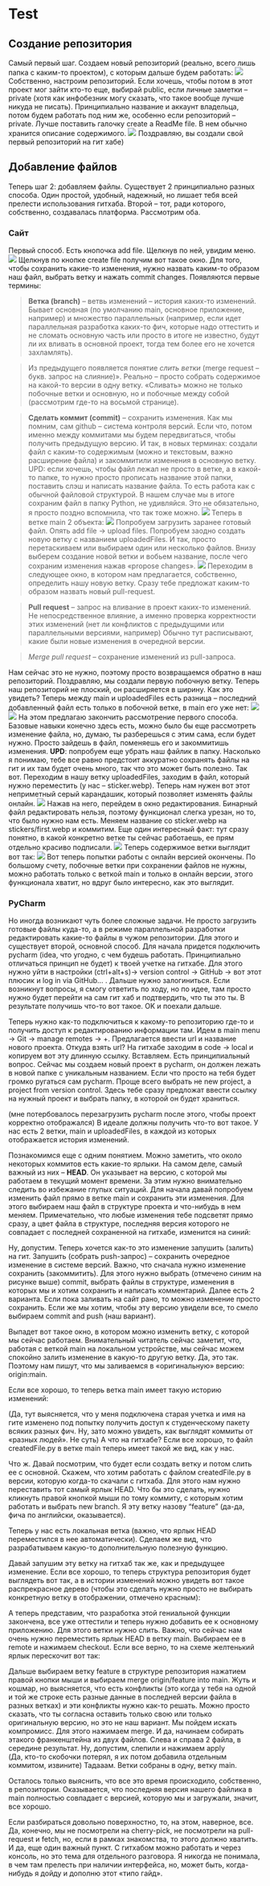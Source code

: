 # Test
## Создание репозитория
Самый первый шаг. Создаем новый репозиторий (реально, всего лишь папка с каким-то проектом), с которым дальше будем работать:
 ![](./image_2024-07-16_13-30-30.png)
Собственно, настроим репозиторий. Если хочешь, чтобы потом в этот проект мог зайти кто-то еще, выбирай public, если личные заметки – private (хотя как инфобезник могу сказать, что такое вообще лучше никуда не писать). Принципиально название и аккаунт владельца, потом будем работать под ним же, особенно если репозиторий – private. Лучше поставить галочку create a ReadMe file. В нем обычно хранится описание содержимого.
  ![](./image_2024-07-16_13-30-30-2.png)
Поздравляю, вы создали свой первый репозиторий на гит хабе)

## Добавление файлов
Теперь шаг 2: добавляем файлы. Существует 2 принципиально разных способа. Один простой, удобный, надежный, но лишает тебя всей прелести использования гитхаба. Второй – тот, ради которого, собственно, создавалась платформа. Рассмотрим оба.
### Cайт
Первый способ. Есть кнопочка add file. Щелкнув по ней, увидим меню.  
  ![](./image_2024-07-16_13-30-30-3.png)
Щелкнув по кнопке create file получим вот такое окно. Для того, чтобы сохранить какие-то изменения, нужно назвать каким-то образом наш файл, выбрать ветку и нажать commit changes. Появляются первые термины:
> __Ветка (branch)__ – ветвь изменений – история каких-то изменений. Бывает основная (по умолчанию main, основное приложение, например) и множество параллельных (например, если идет параллельная разработка каких-то фич, которые надо оттестить и не сломать основную часть или просто в итоге не известно, будут ли их вливать в основной проект, тогда тем более его не хочется захламлять).

> Из предыдущего появляется понятие _слить ветки_ (merge request – букв. запрос на слияние)». Реально – просто собрать содержимое на какой-то версии в одну ветку. «Сливать» можно не только побочные ветки и основную, но и побочные между собой (рассмотрим где-то на восьмой странице).

> __Сделать коммит (commit)__ – сохранить изменения. Как мы помним, сам github – система контроля версий. Если что, потом именно между коммитами мы будем передвигаться, чтобы получить предыдущую версию.
И так, в новых терминах: создали файл с каким-то содержимым (можно и текстовым, важно расширение файла) и закоммитили изменения в основную ветку. 
UPD: если хочешь, чтобы файл лежал не просто в ветке, а в какой-то папке, то нужно просто прописать название этой папки, поставить слэш и написать название файла. То есть работа как с обычной файловой структурой. В нашем случае мы в итоге сохраним файл в папку Python, не удивляйся. Это не обязательно, я просто поздно вспомнила, что так тоже можно.
 ![](./image_2024-07-16_13-30-30-4.png)
Теперь в ветке main 2 объекта:
  ![](./image_2024-07-16_13-30-30-5.png)
Попробуем загрузить заранее готовый файл. Опять add file -> upload files. Попробуем заодно создать новую ветку с названием uploadedFiles. И так, просто перетаскиваем или выбираем один или несколько файлов. Внизу выберем создание новой ветки и вобьем название, после чего сохраним изменения нажав «propose changes».
>  ![](./image_2024-07-16_13-30-30-6.png)
Переходим в следующее окно, в котором нам предлагается, собственно, определить нашу новую ветку. Сразу тебе предложат каким-то образом назвать новый pull-request. 

> __Pull request__ – запрос на вливание в проект каких-то изменений. Не непосредственное влияние, а именно проверка корректности этих изменений (нет ли конфликтов с предыдущими или параллельными версиями, например)
Обычно тут расписывают, какие были новые изменения в очередной версии.

> _Merge pull request_ – сохранение изменений из pull-запроса.

Нам сейчас это не нужно, поэтому просто возвращаемся обратно в наш репозиторий.
Поздравляю, мы создали первую побочную ветку. Теперь наш репозиторий не плоский, он расширяется в ширину. Как это увидеть? Теперь между main и uploadedFiles есть разница – последний добавленный файл есть только в побочной ветке, в main его уже нет:
   ![](./image_2024-07-16_13-30-30-7.png)  ![](./image_2024-07-16_13-30-30-8.png)
На этом предлагаю закончить рассмотрение первого способа. Базовые навыки конечно здесь есть, можно было бы еще рассмотреть изменение файла, но, думаю, ты разберешься с этим сама, если будет нужно. Просто зайдешь в файл, поменяешь его и закоммитишь изменения. 
__UPD__: попробуем еще убрать наш файлик в папку. Насколько я понимаю, тебе все равно предстоит аккуратно сохранять файлы на гит и их там будет очень много, так что это может быть полезно. Так вот. Переходим в нашу ветку uploadedFiles, заходим в файл, который нужно переместить (у нас – sticker.webp). Теперь нам нужен вот этот неприметный серый карандашик, который позволяет изменять файлы онлайн.
  ![](./image_2024-07-16_13-30-30-9.png)
Нажав на него, перейдем в окно редактирования. Бинарный файл редактировать нельзя, поэтому функционал слегка урезан, но то, что было нужно нам есть. Меняем название со sticker.webp на stickers/first.webp и коммитим. Еще один интересный факт: тут сразу понятно, в какой конкретно ветке ты сейчас работаешь, ее прям отдельно красиво подписали.
 ![](./image_2024-07-16_13-30-30-10.png)
Теперь содержимое ветки выглядит вот так:
  ![](./image_2024-07-16_13-30-30-11.png)
Вот теперь попытки работы с онлайн версией окончены. По большому счету, побочные ветки при сохранении файлов не нужны, можно работать только с веткой main и только в онлайн версии, этого функционала хватит, но вдруг было интересно, как это выглядит.

### PyСharm
Но иногда возникают чуть более сложные задачи. Не просто загрузить готовые файлы куда-то, а в режиме параллельной разработки редактировать какие-то файлы в чужом репозитории. Для этого и существует второй, основной способ.
Для начала придется подключить pycharm (idea, что угодно, с чем будешь работать. Принципиально отличаться принцип не будет) к твоей учетке на гитхабе. Для этого нужно уйти в настройки (ctrl+alt+s)-> version control -> GitHub -> вот этот плюсик и log in via GitHub… . Дальше нужно залогиниться. Если возникнут вопросы, я смогу ответить по ходу, но по идее, там просто нужно будет перейти на сам гит хаб и подтвердить, что ты это ты. В результате получишь что-то вот такое. OK и поехали дальше.
  
Теперь нужно как-то подключиться к какому-то репозиторию где-то и получить доступ к редактированию информации там. Идем в main menu -> Git -> manage remotes -> +. Предлагается ввести url и название нового проекта. Откуда взять url?  На гитхабе заходим в code -> local и копируем вот эту длинную ссылку. Вставляем. Есть принципиальный вопрос. Сейчас мы создаем новый проект в pycharm, он должен лежать в новой папке с уникальным названием. Если что просто на тебя будет громко ругаться сам pycharm. Проще всего выбрать не new project, а project from version control. Здесь тебе сразу предложат ввести ссылку на нужный проект и выбрать папку, в которой он будет храниться.
 
(мне потербовалось перезагрузить pycharm после этого, чтобы проект корректно отображался)
В идеале должны получить что-то вот такое. У нас есть 2 ветки, main и uploadedFiles, в каждой из которых отображается история изменений.
 
Познакомимся еще с одним понятием. Можно заметить, что около некоторых коммитов есть какие-то ярлыки. На самом деле, самый важный из них – __HEAD__. Он указывает на версию, с которой мы работаем в текущий момент времени. За этим нужно внимательно следить во избежание глупых ситуаций.
Для начала давай попробуем изменить файл прямо в ветке main и сохранить эти изменения. Для этого выбираем наш файл в структуре проекта и что-нибудь в нем меняем. Примечательно, что любые изменения тебе подсветят прямо сразу, а цвет файла в структуре, последняя версия которого не совпадает с последней сохраненной на гитхабе, изменится на синий:
 
Ну, допустим. Теперь хочется как-то это изменение запушить (залить) на гит.
Запушить (собрать push-запрос) – сохранить очередное изменение в системе версий.
Важно, что сначала нужно изменение сохранить (закоммитить). Для этого нужно выбрать (отмечено синим на рисунке выше) commit, выбрать файлы в структуре, изменения в которых мы и хотим сохранить и написать комментарий. Далее есть 2 варианта. Если пока заливать на сайт рано, то можно изменение просто сохранить. Если же мы хотим, чтобы эту версию увидели все, то смело выбираем commit and push (наш вариант).
 
Выпадет вот такое окно, в котором можно изменить ветку, с которой мы сейчас работаем. Внимательный читатель сейчас заметит, что, работая с веткой main на локальном устройстве, мы сейчас можем спокойно залить изменение в какую-то другую ветку. Да, это так. Поэтому нам пишут, что мы заливаемся в «оригинальную» версию: origin:main.
  
Если все хорошо, то теперь ветка main имеет такую историю изменений:
 
(Да, тут выясняется, что у меня подключена старая учетка и имя на гите изменено под попытку получить доступ к студенческому пакету всяких разных фич. Ну, зато можно увидеть, как выглядят коммиты от «разных людей». Не суть)
А что на гитхабе? Если все хорошо, то файл createdFile.py в ветке main теперь имеет такой же вид, как у нас.
 
Что ж. Давай посмотрим, что будет если создать ветку и потом слить ее с основной.
Скажем, что хотим работать с файлом createdFile.py в версии, которую когда-то скачали с гитхаба. Для этого нам нужно переставить тот самый ярлык HEAD. Что бы это сделать, нужно кликнуть правой кнопкой мыши по тому коммиту, с которым хотим работать и выбрать new branch. Я эту ветку назову “feature” (да-да, фича по английски, оказывается).
 
Теперь у нас есть локальная ветка (важно, что ярлык HEAD переместился в нее автоматически). Сделаем же вид, что разрабатываем какую-то дополнительную полезную функцию.
 
Давай запушим эту ветку на гитхаб так же, как и предыдущее изменение.
Если все хорошо, то теперь структура репозитория будет выглядеть вот так, а в истории изменений можно увидеть вот такое распрекрасное дерево (чтобы это сделать нужно просто не выбирать конкретную ветку в отображении, отмечено красным):
   
А теперь представим, что разработка этой гениальной функции закончена, все уже оттестили и теперь нужно добавить ее к основному приложению. Для этого ветки нужно слить.  Важно, что сейчас нам очень нужно переместить ярлык HEAD в ветку main. Выбираем ее в remote и нажимаем checkout. Если все верно, то на схеме желтенький ярлык перескочит вот так:
 
Дальше выбираем ветку feature в структуре репозитория нажатием правой кнопки мыши и выбираем merge origin/feature into main. Жуть и кошмар, но выясняется, что есть конфликты (это когда у тебя на одной и той же строке есть разные данные в последней версии файла в разных ветках) и эти конфликты нужно как-то решать. Можно просто сказать, что ты согласна оставить только свою или только оригинальную версию, но это не наш вариант. Мы пойдем искать компромисс. Для этого нажимаем merge. 
И да, начинаем собирать этакого франкенштейна из двух файлов. Слева и справа 2 файла, в середине результат. Ну, допустим, слепили и нажимаем apply  
(Да, кто-то скобочки потерял, я их потом добавила отдельным коммитом, извините)
Тадааам. Ветки собраны в одну, ветку main.
 
Осталось только выяснить, что все это время происходило, собственно, в репозитории. Оказывается, что последняя версия нашего файлика в main полностью совпадает с версией, которую мы и загружали, значит, все хорошо.
 
Если разбираться довольно поверхностно, то, на этом, наверное, все. Да, конечно, мы не посмотрели на cherry-pick, не посмотрели на pull-request и fetch, но, если в рамках знакомства, то этого должно хватить. И да, еще один важный пункт. С гитхабом можно работать и через консоль, но это тема для отдельного разговора. Я никогда не понимала, в чем там прелесть при наличии интерфейса, но, может быть, когда-нибудь я дойду и дополню этот «типо гайд».
